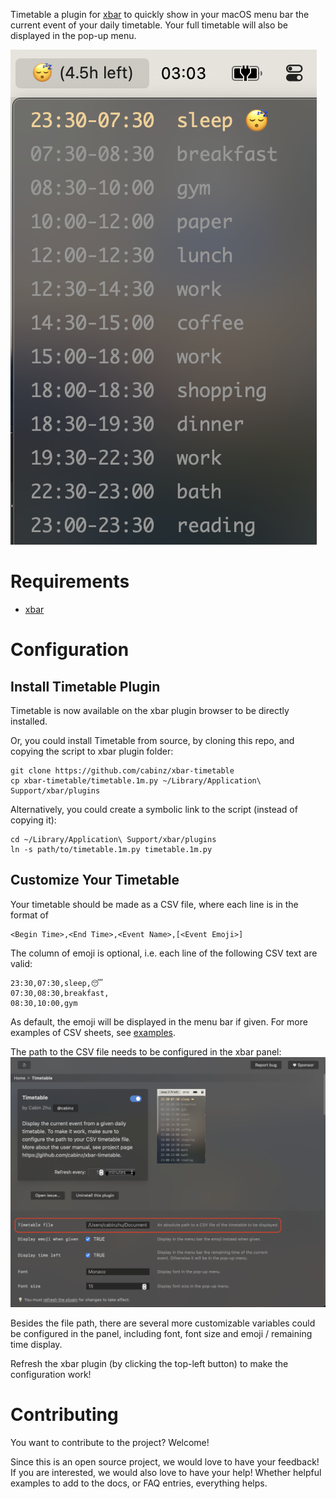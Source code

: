 Timetable a plugin for [xbar](https://github.com/matryer/xbar) to quickly show in your macOS menu bar the current event of your daily timetable. Your full timetable will also be displayed in the pop-up menu.

![Timetable plugin in action](docs/timetable.png)

# Requirements

- [xbar](https://github.com/matryer/xbar)

# Configuration

## Install Timetable Plugin

Timetable is now available on the xbar plugin browser to be directly installed.

Or, you could install Timetable from source, by cloning this repo, and copying the script to xbar plugin folder:
```shell
git clone https://github.com/cabinz/xbar-timetable
cp xbar-timetable/timetable.1m.py ~/Library/Application\ Support/xbar/plugins
```

Alternatively, you could create a symbolic link to the script (instead of copying it):

```shell
cd ~/Library/Application\ Support/xbar/plugins
ln -s path/to/timetable.1m.py timetable.1m.py
```

## Customize Your Timetable
Your timetable should be made as a CSV file, where each line is in the format of 
```
<Begin Time>,<End Time>,<Event Name>,[<Event Emoji>]
```
The column of emoji is optional, i.e. each line of the following CSV text are valid:
```CSV
23:30,07:30,sleep,😴
07:30,08:30,breakfast,
08:30,10:00,gym
```
As default, the emoji will be displayed in the menu bar if given. For more examples of CSV sheets, see [examples](examples/).

The path to the CSV file needs to be configured in the xbar panel:
![configure xbar variables](docs/configuration.png)

Besides the file path, there are several more customizable variables could be configured in the panel, including font, font size and emoji / remaining time display.

Refresh the xbar plugin (by clicking the top-left button) to make the configuration work!

# Contributing

You want to contribute to the project? Welcome!

Since this is an open source project, we would love to have your feedback! If you are interested, we would also love to
have your help! Whether helpful examples to add to the docs, or FAQ entries, everything helps. 
